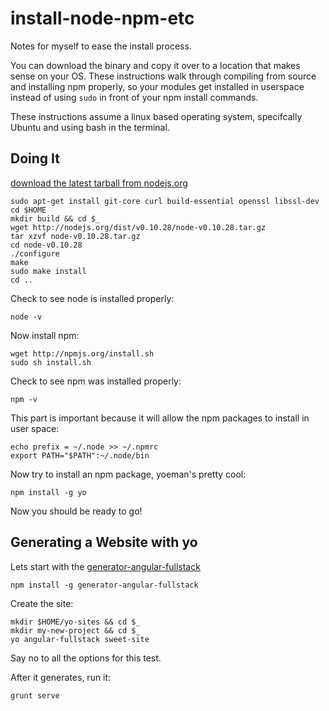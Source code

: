 install-node-npm-etc
====================

Notes for myself to ease the install process.

You can download the binary and copy it over to a location that makes sense on your OS. These instructions walk through compiling from source and installing npm properly, so your modules get installed in userspace instead of using ```sudo``` in front of your npm install commands.

These instructions assume a linux based operating system, specifcally Ubuntu and using bash in the terminal.

## Doing It

[download the latest tarball from nodejs.org](http://nodejs.org/)


```
sudo apt-get install git-core curl build-essential openssl libssl-dev
cd $HOME
mkdir build && cd $_
wget http://nodejs.org/dist/v0.10.28/node-v0.10.28.tar.gz
tar xzvf node-v0.10.28.tar.gz
cd node-v0.10.28
./configure
make
sudo make install
cd ..
```

Check to see node is installed properly:

```
node -v
```

Now install npm:

```
wget http://npmjs.org/install.sh
sudo sh install.sh
```

Check to see npm was installed properly:

```
npm -v
```

This part is important because it will allow the npm packages to install in user space:

```
echo prefix = ~/.node >> ~/.npmrc
export PATH="$PATH":~/.node/bin
```

Now try to install an npm package, yoeman's pretty cool:

```
npm install -g yo
```

Now you should be ready to go!


## Generating a Website with yo

Lets start with the [generator-angular-fullstack](https://www.npmjs.org/package/generator-angular-fullstack)

```npm install -g generator-angular-fullstack```

Create the site:

```
mkdir $HOME/yo-sites && cd $_
mkdir my-new-project && cd $_
yo angular-fullstack sweet-site
```

Say no to all the options for this test.

After it generates, run it:

```
grunt serve
```
